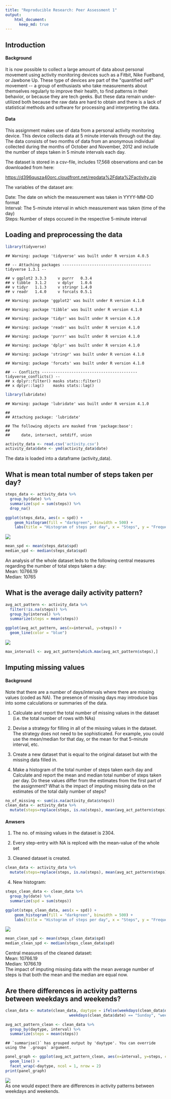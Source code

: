 ```yaml
---
title: "Reproducible Research: Peer Assessment 1"
output:
    html_document:
      keep_md: true
---
```


## Introduction

#### Background
It is now possible to collect a large amount of data about personal movement using activity monitoring
devices such as a Fitbit, Nike Fuelband, or Jawbone Up. These type of devices are part of the
"quantified self" movement -- a group of enthusiasts who take measurements about themselves regularly
to improve their health, to find patterns in their behavior, or because they are tech geeks. But these
data remain under-utilized both because the raw data are hard to obtain and there is a lack of statistical
methods and software for processing and interpreting the data.

#### Data
This assignment makes use of data from a personal activity monitoring device. This device collects data
at 5 minute intervals through out the day. The data consists of two months of data from an anonymous
individual collected during the months of October and November, 2012 and include the number of steps taken
in 5 minute intervals each day.

The dataset is stored in a csv-file, includes 17,568 observations and can be downloaded from here:

https://d396qusza40orc.cloudfront.net/repdata%2Fdata%2Factivity.zip

The variables of the dataset are:

Date: The date on which the measurement was taken in YYYY-MM-DD format </br>
Interval: The 5-minute interval in which measurement was taken (time of the day) </br>
Steps: Number of steps occured in the respective 5-minute interval </br>


## Loading and preprocessing the data


```r
library(tidyverse)
```

```
## Warning: package 'tidyverse' was built under R version 4.0.5
```

```
## -- Attaching packages --------------------------------------- tidyverse 1.3.1 --
```

```
## v ggplot2 3.3.3     v purrr   0.3.4
## v tibble  3.1.2     v dplyr   1.0.6
## v tidyr   1.1.3     v stringr 1.4.0
## v readr   1.4.0     v forcats 0.5.1
```

```
## Warning: package 'ggplot2' was built under R version 4.1.0
```

```
## Warning: package 'tibble' was built under R version 4.1.0
```

```
## Warning: package 'tidyr' was built under R version 4.1.0
```

```
## Warning: package 'readr' was built under R version 4.1.0
```

```
## Warning: package 'purrr' was built under R version 4.1.0
```

```
## Warning: package 'dplyr' was built under R version 4.1.0
```

```
## Warning: package 'stringr' was built under R version 4.1.0
```

```
## Warning: package 'forcats' was built under R version 4.1.0
```

```
## -- Conflicts ------------------------------------------ tidyverse_conflicts() --
## x dplyr::filter() masks stats::filter()
## x dplyr::lag()    masks stats::lag()
```

```r
library(lubridate)
```

```
## Warning: package 'lubridate' was built under R version 4.1.0
```

```
## 
## Attaching package: 'lubridate'
```

```
## The following objects are masked from 'package:base':
## 
##     date, intersect, setdiff, union
```

```r
activity_data <- read.csv('activity.csv')
activity_data$date <- ymd(activity_data$date)
```
The data is loaded into a dataframe (activity_data).

## What is mean total number of steps taken per day?


```r
steps_data <- activity_data %>%
  group_by(date) %>%
  summarize(spd = sum(steps)) %>%
  drop_na()

ggplot(steps_data, aes(x = spd)) +
    geom_histogram(fill = "darkgreen", binwidth = 500) +
    labs(title = "Histogram of steps per day", x = "Steps", y = "Frequency")
```

![](PA1_template_files/figure-html/unnamed-chunk-2-1.png)<!-- -->

```r
mean_spd <- mean(steps_data$spd)
median_spd <- median(steps_data$spd)
```
An analysis of the whole dataset leds to the following central measures regarding the number of
total steps taken a day: <br>
Mean: 10766.19 <br>
Median: 10765 <br>


## What is the average daily activity pattern?


```r
avg_act_pattern <- activity_data %>%
  filter(!is.na(steps)) %>%
  group_by(interval) %>%
  summarize(steps = mean(steps))

ggplot(avg_act_pattern, aes(x=interval, y=steps)) +
  geom_line(color = "blue")
```

![](PA1_template_files/figure-html/unnamed-chunk-3-1.png)<!-- -->

```r
max_intervall <- avg_act_pattern[which.max(avg_act_pattern$steps),]
```


## Imputing missing values
#### Background
Note that there are a number of days/intervals where there are missing values (coded as NA). The
presence of missing days may introduce bias into some calculations or summaries of the data.


1. Calculate and report the total number of missing values in the dataset
(i.e. the total number of rows with NAs)

2. Devise a strategy for filling in all of the missing values in the dataset. The strategy does not
need to be sophisticated. For example, you could use the mean/median for that day, or the mean for
that 5-minute interval, etc.

3. Create a new dataset that is equal to the original dataset but with the missing data filled in.

4. Make a histogram of the total number of steps taken each day and Calculate and report the mean and
median total number of steps taken per day. Do these values differ from the estimates from the first part of the assignment? What is the impact of imputing missing data on the estimates of the total daily number of steps?


```r
no_of_missing <- sum(is.na(activity_data$steps))
clean_data <- activity_data %>%
  mutate(steps=replace(steps, is.na(steps), mean(avg_act_pattern$steps)))
```
#### Anwsers
1. The no. of missing values in the dataset is 2304.<br>

2. Every step-entry with NA is replced with the mean-value of the whole set

3. Cleaned dataset is created.


```r
clean_data <- activity_data %>%
  mutate(steps=replace(steps, is.na(steps), mean(avg_act_pattern$steps)))
```
4. New histogram:

```r
steps_clean_data <- clean_data %>%
  group_by(date) %>%
  summarize(spd = sum(steps))

ggplot(steps_clean_data, aes(x = spd)) +
    geom_histogram(fill = "darkgreen", binwidth = 500) +
    labs(title = "Histogram of steps per day", x = "Steps", y = "Frequency")
```

![](PA1_template_files/figure-html/unnamed-chunk-6-1.png)<!-- -->

```r
mean_clean_spd <- mean(steps_clean_data$spd)
median_clean_spd <- median(steps_clean_data$spd)
```
Central measures of the cleaned dataset: <br>
Mean: 10766.19 <br>
Median: 10766.19 <br>
The impact of imputing missing data with the mean average number of steps is that both
the mean and the median are equal now.

## Are there differences in activity patterns between weekdays and weekends?


```r
clean_data <- mutate(clean_data, daytype = ifelse(weekdays(clean_data$date) == "Saturday" |
                            weekdays(clean_data$date) == "Sunday", "weekend", "weekday"))

avg_act_pattern_clean <- clean_data %>%
  group_by(daytype, interval) %>%
  summarize(steps = mean(steps))
```

```
## `summarise()` has grouped output by 'daytype'. You can override using the `.groups` argument.
```

```r
panel_graph <- ggplot(avg_act_pattern_clean, aes(x=interval, y=steps, color=daytype)) +
  geom_line() +
  facet_wrap(~daytype, ncol = 1, nrow = 2)
print(panel_graph)
```

![](PA1_template_files/figure-html/unnamed-chunk-7-1.png)<!-- -->
<br>
As one would expect there are differences in activity patterns between weekdays and weekends.
